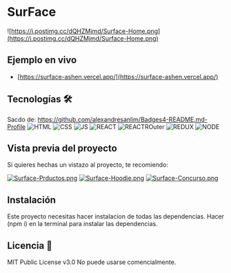 # SurFace
![https://i.postimg.cc/dQHZMjmd/Surface-Home.png](https://i.postimg.cc/dQHZMjmd/Surface-Home.png)

## Ejemplo en vivo
- [https://surface-ashen.vercel.app/](https://surface-ashen.vercel.app/)

## Tecnologías 🛠
Sacdo de: https://github.com/alexandresanlim/Badges4-README.md-Profile
![HTML](https://img.shields.io/badge/HTML5-E34F26?style=for-the-badge&logo=html5&logoColor=whit)
![CSS](https://img.shields.io/badge/CSS3-1572B6?style=for-the-badge&logo=css3&logoColor=white)
![JS](https://img.shields.io/badge/JavaScript-F7DF1E?style=for-the-badge&logo=javascript&logoColor=black)
![REACT](https://img.shields.io/badge/React-20232A?style=for-the-badge&logo=react&logoColor=61DAFB)
![REACTROuter](https://img.shields.io/badge/React_Router-CA4245?style=for-the-badge&logo=react-router&logoColor=white)
![REDUX](https://img.shields.io/badge/Redux-593D88?style=for-the-badge&logo=redux&logoColor=white)
![NODE](https://img.shields.io/badge/Node.js-339933?style=for-the-badge&logo=nodedotjs&logoColor=whit)

## Vista previa del proyecto
Si quieres hechas un vistazo al proyecto, te recomiendo:

[![Surface-Prductos.png](https://i.postimg.cc/LhFnyNLZ/Surface-Prductos.png)](https://postimg.cc/7JXHh1Bx)
[![Surface-Hoodie.png](https://i.postimg.cc/qvkscxr5/Surface-Hoodie.png)](https://postimg.cc/SJvYk8J6)
[![Surface-Concurso.png](https://i.postimg.cc/527CBcnX/Surface-Concurso.png)](https://postimg.cc/9D902k32)

## Instalación 
Este proyecto necesitas hacer instalacion de todas las dependencias. Hacer (npm i) en la terminal para instalar las dependencias.
  
## Licencia 📄
MIT Public License v3.0
No puede usarse comencialmente.
